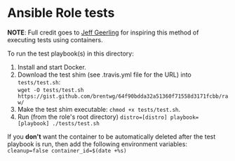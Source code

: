 # Ansible Role tests

**NOTE**: Full credit goes to [Jeff Geerling](https://github.com/geerlingguy) for inspiring this method of executing tests using containers.

To run the test playbook(s) in this directory:

  1. Install and start Docker.  
  1. Download the test shim (see .travis.yml file for the URL) into `tests/test.sh`:  
`wget -O tests/test.sh https://gist.github.com/brentwg/64f90bdda32a51360f71558d3171fcbb/raw/`  
  1. Make the test shim executable: `chmod +x tests/test.sh`.  
  1. Run (from the role's root directory) `distro=[distro] playbook=[playbook] ./tests/test.sh`  

If you **don't** want the container to be automatically deleted after the test playbook is run, then add the following environment variables: `cleanup=false container_id=$(date +%s)`
